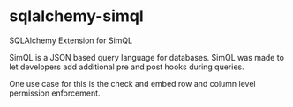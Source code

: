 sqlalchemy-simql
================

SQLAlchemy Extension for SimQL

SimQL is a JSON based query language for databases. SimQL was made to let developers add additional pre and post hooks during queries.

One use case for this is the check and embed row and column level permission enforcement.
